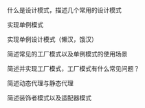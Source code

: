什么是设计模式，描述几个常用的设计模式



实现单例模式

实现单例设计模式（懒汉，饿汉）



简述常见的工厂模式以及单例模式的使用场景

简述并实现工厂模式，工厂模式有什么常见问题？



简述动态代理与静态代理



简述装饰者模式以及适配器模式




